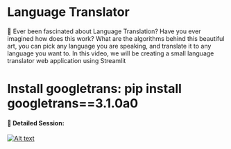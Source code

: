 # Language Translator

📜 Ever been fascinated about Language Translation? Have you ever imagined how does this work?
What are the algorithms behind this beautiful art, you can pick any language you are speaking, and translate it to any language you want to. In this video, we will be creating a small language translator web application using Streamlit

# Install googletrans: pip install googletrans==3.1.0a0

#### 🔴 Detailed Session:

[![Alt text](https://user-images.githubusercontent.com/34673684/147764870-1f51ee6b-f06a-40f4-ac15-0d806d765ab4.png)](https://www.youtube.com/watch?v=LdyhqZEC2EA)
